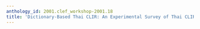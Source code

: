 ```yaml
---
anthology_id: 2001.clef_workshop-2001.18
title: 'Dictionary-Based Thai CLIR: An Experimental Survey of Thai CLIR'
---
```

